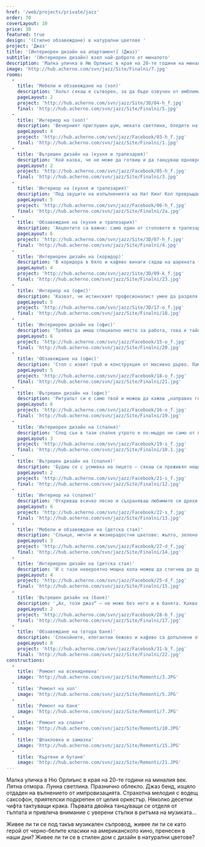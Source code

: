```yaml
---
href: '/web/projects/private/jazz' 
order: 70
coverLayout: 10
price: 30
featured: true
design: '(Стилно обзавеждане) в натурални цветове '
project: 'Джаз'
title: '[Интериорен дизайн на апартамент] (Джаз)'
subtitle: '(Интериорен дизайн) взел най-доброто от миналото'
description: 'Малка уличка в Ню Орлиънс в края на 20-те години на миналия век. Лятна отмора. Лунна светлина. Празнично облекло. Джаз бенд, изцяло отдаден на вълнението от импровизацията. Страхотна мелодия с водещ саксофон, приятелски подкрепен от целия оркестър. Няколко десетки чифта тактуващи крака. Първата двойка танцуващи се отделя от тълпата и привлича внимание с уверени стъпки в ритъма на музиката…'
image: 'http://hub.acherno.com/svn/jazz/Site/Finalni/7.jpg'
rooms:
  -
    title: 'Мебели и обзавеждане на (хол)'
    description: 'Холът сякаш е сътворен, за да бъде озвучен от емблематични джаз парчета. Денят стартира с чаша ароматно тъмно кафе и с ведрия, неподражаем стил на Луи Прима. Съвсем близо са подредени любимите книги и албуми. Само се пресегни. '
    pageLayout: 2
    project: 'http://hub.acherno.com/svn/jazz/Site/3D/04-h_f.jpg'
    final: 'http://hub.acherno.com/svn/jazz/Site/Finalni/5.jpg'
  -
    title: 'Интериор на (хол)'
    description: 'Вечерният приглушен шум, меката светлина, бледите натурални тонове, декоративните бели тухли са перфектният фон за релакс с освежаващо питие, когато си потънал в прегръдките на един от двата дивана.'
    pageLayout: 4
    project: 'http://hub.acherno.com/svn/jazz/Facebook/03-h_f.jpg'
    final: 'http://hub.acherno.com/svn/jazz/Site/Finalni/1.jpg'
  -
    title: 'Вътрешен дизайн на (кухня и трапезария)'
    description: 'Кой казва, че не може да готвиш и да танцуваш едновременно? Стъпка напред, а после встрани, точно така! И още щипка бял пипер в соса, къкрещ на котлона.'
    pageLayout: 2
    project: 'http://hub.acherno.com/svn/jazz/Facebook/05-h_f.jpg'
    final: 'http://hub.acherno.com/svn/jazz/Site/Finalni/3.jpg'
  -
    title: 'Интериор на (кухня и трапезария)'
    description: 'Под звуците на изпълненията на Нат Кинг Кол превръщаш вечерта в незабравим момент благодарение на малките неща и на любовта, която влагаш във всичко, което правиш.'
    pageLayout: 5
    project: 'http://hub.acherno.com/svn/jazz/Facebook/06-h_f.jpg'
    final: 'http://hub.acherno.com/svn/jazz/Site/Finalni/2a.jpg'
  -
    title: 'Обзавеждане на (кухня и трапезария)'
    description: 'Акцентите са важни: само един от столовете в трапезарията е пъстър. Както само някои срещи оставят отпечатък.'
    pageLayout: 6
    project: 'http://hub.acherno.com/svn/jazz/Site/3D/07-h_f.jpg'
    final: 'http://hub.acherno.com/svn/jazz/Site/Finalni/4.jpg'
  -
    title: 'Интериорен дизайн на (коридор)'
    description: 'В коридора в бяло и кафяво винаги сядаш на шарената табуретка на ивици. И как можеш да пропуснеш, като тапицерията привлича със своеобразен чар?'
    pageLayout: 4
    project: 'http://hub.acherno.com/svn/jazz/Site/3D/09-k_f.jpg'
    final: 'http://hub.acherno.com/svn/jazz/Site/Finalni/23.jpg'
  -
    title: 'Интериор на (офис)'
    description: 'Казват, че истинският професионалист умее да разделя работата от удоволствието, кариерата от времето за семейството. Как се работи с цялата сериозност, на която си способен, у дома?'
    pageLayout: 5
    project: 'http://hub.acherno.com/svn/jazz/Site/3D/17-o_f.jpg'
    final: 'http://hub.acherno.com/svn/jazz/Site/Finalni/18.jpg'
  -
    title: 'Интериорен дизайн на (офис)'
    description: 'Трябва да имаш специално място за работа, това е тайната. Скосен таван, елегантни мебели в благородно тъмен дървесен нюанс.'
    pageLayout: 6
    project: 'http://hub.acherno.com/svn/jazz/Facebook/15-o_f.jpg'
    final: 'http://hub.acherno.com/svn/jazz/Site/Finalni/20.jpg'
  -
    title: 'Обзавеждане на (офис)'
    description: 'Стол с извит гръб и конструкция от масивно дърво. Лампа за четене, която е като извадена от някоя стара градска библиотека. Часовник. Пластика.'
    pageLayout: 5
    project: 'http://hub.acherno.com/svn/jazz/Facebook/18-o_f.jpg'
    final: 'http://hub.acherno.com/svn/jazz/Site/Finalni/21.jpg'
  -
    title: 'Вътрешен дизайн на (офис)'
    description: 'Ритуалът си е само твой и можеш да кажеш „направих го по моя начин“, както изпя Франк Синатра някога.'
    pageLayout: 6
    project: 'http://hub.acherno.com/svn/jazz/Facebook/16-o_f.jpg'
    final: 'http://hub.acherno.com/svn/jazz/Site/Finalni/19.jpg'
  -
    title: 'Интериорен дизайн на (спалня)'
    description: 'След сън в тази спалня утрото е по-мъдро не само от предходната вечер, но и от предишното утро. Спиш като на облак. '
    pageLayout: 3
    project: 'http://hub.acherno.com/svn/jazz/Facebook/19-s_f.jpg'
    final: 'http://hub.acherno.com/svn/jazz/Site/Finalni/10.1.jpg'
  -
    title: 'Вътрешен дизайн на (спалня)'
    description: 'Будиш се с усмивка на лицето – сякаш си преживял нещо забележително в съня си – най-малкото концерт на Ела Фицджералд'
    pageLayout: 2
    project: 'http://hub.acherno.com/svn/jazz/Facebook/21-s_f.jpg'
    final: 'http://hub.acherno.com/svn/jazz/Site/Finalni/12.jpg'
  -
    title: 'Интериор на (спалня)'
    description: 'Откриваш всичко лесно и съхраняваш любимите си дрехи и вещи успешно, за да им се радваш по-дълго време.'
    pageLayout: 6
    project: 'http://hub.acherno.com/svn/jazz/Facebook/22-s_f.jpg'
    final: 'http://hub.acherno.com/svn/jazz/Site/Finalni/13.jpg'
  -
    title: 'Мебели и обзавеждане на (детска стая)'
    description: 'Слънце, мечти и жизнерадостни цветове: жълто, зелено, синьо. Анимационни герои, играчки, килим с улици, виещи се по него.'
    pageLayout: 3
    project: 'http://hub.acherno.com/svn/jazz/Facebook/27-d_f.jpg'
    final: 'http://hub.acherno.com/svn/jazz/Site/Finalni/14.jpg'
  -
    title: 'Интериорен дизайн на (детска стая)'
    description: 'И с тази невероятно мощна кола можеш да стигнеш до другия край на града само за един миг, виждаш ли?'
    pageLayout: 4
    project: 'http://hub.acherno.com/svn/jazz/Facebook/25-d_f.jpg'
    final: 'http://hub.acherno.com/svn/jazz/Site/Finalni/15.jpg'
  -
    title: 'Вътрешен дизайн на (баня)'
    description: '„Ах, този джаз“ – не може без него и в банята. Какво по-хубаво от това, да му се насладиш, докато си взимаш гореща вана с ароматни масла след дългия ден? Около теб: бежово, кафяво, стилизирани папратови листа. '
    pageLayout: 2
    project: 'http://hub.acherno.com/svn/jazz/Facebook/28-b_f.jpg'
    final: 'http://hub.acherno.com/svn/jazz/Site/Finalni/17.jpg'
  -
    title: 'Обзавеждане на (втора баня)'
    description: 'Спокойните, елегантни бежово и кафяво са допълнени от свежото зелено на бамбука. Отвори очи, поеми си дъх и си попей на воля, знаеш, че никой не може да пее зле под душа.'
    pageLayout: 8
    project: 'http://hub.acherno.com/svn/jazz/Facebook/31-b_f.jpg'
    final: 'http://hub.acherno.com/svn/jazz/Site/Finalni/22.jpg'
constructions:
  - 
    title: 'Ремонт на всекидневна'
    image: 'http://hub.acherno.com/svn/jazz/Site/Remonti/3.JPG'
  - 
    title: 'Ремонт на хол'
    image: 'http://hub.acherno.com/svn/jazz/Site/Remonti/5.JPG'
  - 
    title: 'Ремонт на баня'
    image: 'http://hub.acherno.com/svn/jazz/Site/Remonti/7.JPG'
  - 
    title: 'Ремонт на спалня'
    image: 'http://hub.acherno.com/svn/jazz/Site/Remonti/10.JPG'
  - 
    title: 'Шпакловка и замазка'
    image: 'http://hub.acherno.com/svn/jazz/Site/Remonti/15.JPG'
  - 
    title: 'Къртене и бутане'
    image: 'http://hub.acherno.com/svn/jazz/Site/Remonti/21.JPG'
---
```

Малка уличка в Ню Орлиънс в края на 20-те години на миналия век. Лятна отмора. Лунна светлина. Празнично облекло. Джаз бенд, изцяло отдаден на вълнението от импровизацията. Страхотна мелодия с водещ саксофон, приятелски подкрепен от целия оркестър. Няколко десетки чифта тактуващи крака. Първата двойка танцуващи се отделя от тълпата и привлича внимание с уверени стъпки в ритъма на музиката…

Живее ли ти се под такъв музикален съпровод, живее ли ти се като герой от черно-белите класики на американското кино, пренесен в наши дни? Живее ли ти се в стилен дом с дизайн в натурални цветове?

